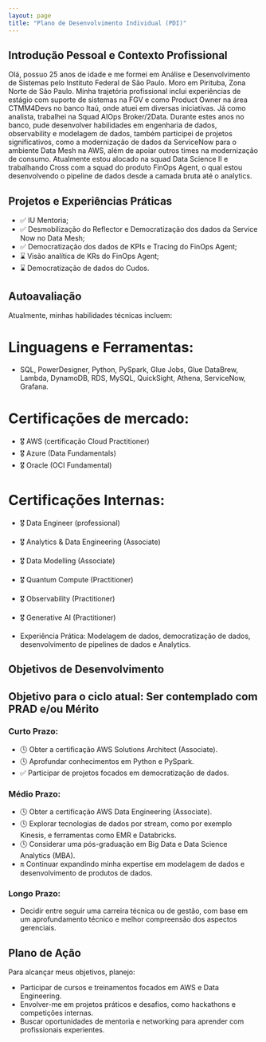 ```yaml
---
layout: page
title: "Plano de Desenvolvimento Individual (PDI)"
---
```


## Introdução Pessoal e Contexto Profissional

Olá, possuo 25 anos de idade e me formei em Análise e Desenvolvimento de Sistemas pelo Instituto Federal de São Paulo. Moro em Pirituba, Zona Norte de São Paulo. Minha trajetória profissional inclui experiências de estágio com suporte de sistemas na FGV e como Product Owner na área CTMM4Devs no banco Itaú, onde atuei em diversas iniciativas. Já como analista, trabalhei na Squad AIOps Broker/2Data. Durante estes anos no banco, pude desenvolver habilidades em engenharia de dados, observability e modelagem de dados, também participei de projetos significativos, como a modernização de dados da ServiceNow para o ambiente Data Mesh na AWS, além de apoiar outros times na modernização de consumo. Atualmente estou alocado na squad Data Science II e trabalhando Cross com a squad do produto FinOps Agent, o qual estou desenvolvendo o pipeline de dados desde a camada bruta até o analytics.


## Projetos e Experiências Práticas

- ✅ IU Mentoria;
- ✅ Desmobilização do Reflector e Democratização dos dados da Service Now no Data Mesh;
- ✅ Democratização dos dados de KPIs e Tracing do FinOps Agent;
- ⌛ Visão analítica de KRs do FinOps Agent;
- ⌛ Democratização de dados do Cudos.


## Autoavaliação

Atualmente, minhas habilidades técnicas incluem:

# Linguagens e Ferramentas:
  
- SQL, PowerDesigner, Python, PySpark, Glue Jobs, Glue DataBrew, Lambda, DynamoDB, RDS, MySQL, QuickSight, Athena, ServiceNow, Grafana.

# Certificações de mercado:

- 🎖️ AWS (certificação Cloud Practitioner)
- 🎖️ Azure (Data Fundamentals)
- 🎖️ Oracle (OCI Fundamental)
 
# Certificações Internas:

- 🎖️ Data Engineer (professional)
- 🎖️ Analytics & Data Engineering (Associate)
- 🎖️ Data Modelling (Associate)
- 🎖️ Quantum Compute (Practitioner)
- 🎖️ Observability (Practitioner)
- 🎖️ Generative AI (Practitioner)

- Experiência Prática: Modelagem de dados, democratização de dados, desenvolvimento de pipelines de dados e Analytics.


## Objetivos de Desenvolvimento


## Objetivo para o ciclo atual: Ser contemplado com PRAD e/ou Mérito


### Curto Prazo:

- 🕓 Obter a certificação AWS Solutions Architect (Associate).
- 🕓 Aprofundar conhecimentos em Python e PySpark.
- ✅ Participar de projetos focados em democratização de dados.


### Médio Prazo:

- 🕓 Obter a certificação AWS Data Engineering (Associate).
- 🕓 Explorar tecnologias de dados por stream, como por exemplo Kinesis, e ferramentas como EMR e Databricks.
- 🕓 Considerar uma pós-graduação em Big Data e Data Science Analytics (MBA).
- 🔛 Continuar expandindo minha expertise em modelagem de dados e desenvolvimento de produtos de dados.


### Longo Prazo:

- Decidir entre seguir uma carreira técnica ou de gestão, com base em um aprofundamento técnico e melhor compreensão dos aspectos gerenciais.


## Plano de Ação

Para alcançar meus objetivos, planejo:

- Participar de cursos e treinamentos focados em AWS e Data Engineering.
- Envolver-me em projetos práticos e desafios, como hackathons e competições internas.
- Buscar oportunidades de mentoria e networking para aprender com profissionais experientes.
